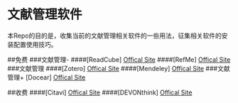 # 文献管理软件
本Repo的目的是，收集当前的文献管理相关软件的一些用法，征集相关软件的安装配置使用技巧。

##免费
###文献管理-
####[ReadCube]
[Offical Site](https://www.readcube.com/)
####[RefMe]
[Offical Site](https://www.refme.com)
###文献管理
####[Zotero]
[Offical Site](https://www.zotero.org/)
####[Mendeley]
[Offical Site](https://www.mendeley.com/)
###文献管理+
[Docear]
[Offical Site](http://www.docear.org/)

##收费
####[Citavi]
[Offical Site](https://www.citavi.com/)
####[DEVONthink]
[Offical Site](http://www.docear.org/)
